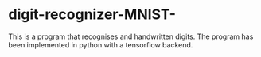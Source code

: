 # digit-recognizer-MNIST-

This is a program that recognises and handwritten digits. The program has been implemented in python with a tensorflow backend.
